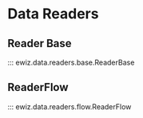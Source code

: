 # Data Readers
## Reader Base
::: ewiz.data.readers.base.ReaderBase

## ReaderFlow
::: ewiz.data.readers.flow.ReaderFlow

